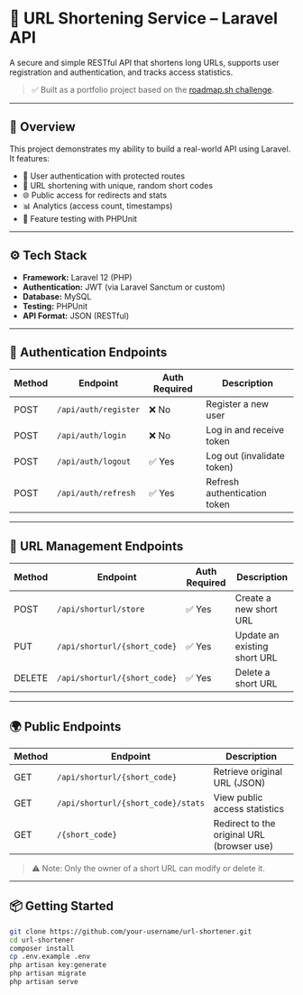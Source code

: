 # 🔗 URL Shortening Service – Laravel API

A secure and simple RESTful API that shortens long URLs, supports user registration and authentication, and tracks access statistics.

> ✅ Built as a portfolio project based on the [roadmap.sh challenge](https://roadmap.sh/projects/url-shortening-service).

---

## 📌 Overview

This project demonstrates my ability to build a real-world API using Laravel. It features:

- 🔐 User authentication with protected routes
- 🔗 URL shortening with unique, random short codes
- 🌐 Public access for redirects and stats
- 📊 Analytics (access count, timestamps)
- 🧪 Feature testing with PHPUnit

---

## ⚙️ Tech Stack

- **Framework:** Laravel 12 (PHP)
- **Authentication:** JWT (via Laravel Sanctum or custom)
- **Database:** MySQL
- **Testing:** PHPUnit
- **API Format:** JSON (RESTful)

---

## 🔐 Authentication Endpoints

| Method | Endpoint             | Auth Required | Description                     |
|--------|----------------------|----------------|---------------------------------|
| POST   | `/api/auth/register` | ❌ No          | Register a new user             |
| POST   | `/api/auth/login`    | ❌ No          | Log in and receive token        |
| POST   | `/api/auth/logout`   | ✅ Yes         | Log out (invalidate token)      |
| POST   | `/api/auth/refresh`  | ✅ Yes         | Refresh authentication token    |

---

## 🔗 URL Management Endpoints

| Method | Endpoint                        | Auth Required | Description                        |
|--------|----------------------------------|----------------|------------------------------------|
| POST   | `/api/shorturl/store`           | ✅ Yes         | Create a new short URL             |
| PUT    | `/api/shorturl/{short_code}`    | ✅ Yes         | Update an existing short URL       |
| DELETE | `/api/shorturl/{short_code}`    | ✅ Yes         | Delete a short URL                 |

---

## 🌍 Public Endpoints

| Method | Endpoint                                | Description                                |
|--------|------------------------------------------|--------------------------------------------|
| GET    | `/api/shorturl/{short_code}`            | Retrieve original URL (JSON)               |
| GET    | `/api/shorturl/{short_code}/stats`      | View public access statistics              |
| GET    | `/{short_code}`                         | Redirect to the original URL (browser use) |

> ⚠️ Note: Only the owner of a short URL can modify or delete it.

---

## 📦 Getting Started

```bash
git clone https://github.com/your-username/url-shortener.git
cd url-shortener
composer install
cp .env.example .env
php artisan key:generate
php artisan migrate
php artisan serve
